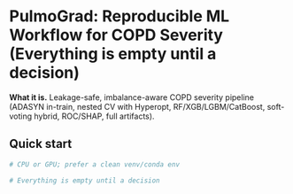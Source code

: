 # PulmoGrad: Reproducible ML Workflow for COPD Severity (Everything is empty until a decision)

**What it is.** Leakage-safe, imbalance-aware COPD severity pipeline (ADASYN in-train, nested CV with Hyperopt, RF/XGB/LGBM/CatBoost, soft-voting hybrid, ROC/SHAP, full artifacts).

## Quick start
```bash
# CPU or GPU; prefer a clean venv/conda env

# Everything is empty until a decision
